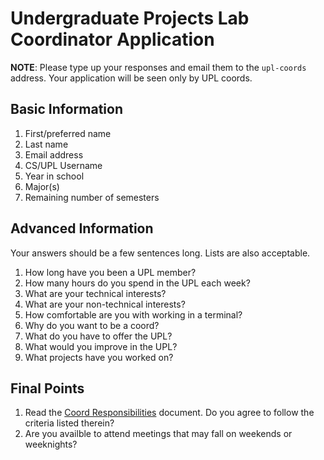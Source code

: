 # Undergraduate Projects Lab Coordinator Application

__NOTE__: Please type up your responses and email them to the `upl-coords` address.
Your application will be seen only by UPL coords.

## Basic Information

1. First/preferred name
2. Last name
3. Email address
4. CS/UPL Username
5. Year in school
6. Major(s)
7. Remaining number of semesters

## Advanced Information

Your answers should be a few sentences long. Lists are also acceptable.

1. How long have you been a UPL member?
2. How many hours do you spend in the UPL each week?
3. What are your technical interests?
4. What are your non-technical interests?
5. How comfortable are you with working in a terminal?
6. Why do you want to be a coord?
7. What do you have to offer the UPL?
8. What would you improve in the UPL?
9. What projects have you worked on?

## Final Points

1. Read the [Coord Responsibilities](https://github.com/UW-UPL/Documentation/blob/master/Coordinator-Responsibilities.md) document. Do you agree to follow the criteria listed therein?
2. Are you availble to attend meetings that may fall on weekends or weeknights?
